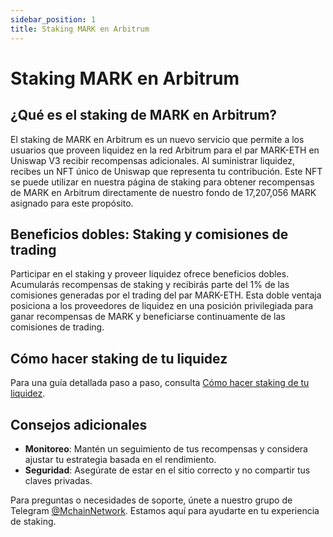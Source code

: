 ```yaml
---
sidebar_position: 1
title: Staking MARK en Arbitrum
---
```


# Staking MARK en Arbitrum

## ¿Qué es el staking de MARK en Arbitrum?

El staking de MARK en Arbitrum es un nuevo servicio que permite a los usuarios que proveen liquidez en la red Arbitrum para el par MARK-ETH en Uniswap V3 recibir recompensas adicionales. Al suministrar liquidez, recibes un NFT único de Uniswap que representa tu contribución. Este NFT se puede utilizar en nuestra página de staking para obtener recompensas de MARK en Arbitrum directamente de nuestro fondo de 17,207,056 MARK asignado para este propósito.

## Beneficios dobles: Staking y comisiones de trading

Participar en el staking y proveer liquidez ofrece beneficios dobles. Acumularás recompensas de staking y recibirás parte del 1% de las comisiones generadas por el trading del par MARK-ETH. Esta doble ventaja posiciona a los proveedores de liquidez en una posición privilegiada para ganar recompensas de MARK y beneficiarse continuamente de las comisiones de trading.

## Cómo hacer staking de tu liquidez

Para una guía detallada paso a paso, consulta [Cómo hacer staking de tu liquidez](./how-stake.md).

## Consejos adicionales

- **Monitoreo**: Mantén un seguimiento de tus recompensas y considera ajustar tu estrategia basada en el rendimiento.
- **Seguridad**: Asegúrate de estar en el sitio correcto y no compartir tus claves privadas.

Para preguntas o necesidades de soporte, únete a nuestro grupo de Telegram [@MchainNetwork](https://t.me/Mchain_ES). Estamos aquí para ayudarte en tu experiencia de staking.
